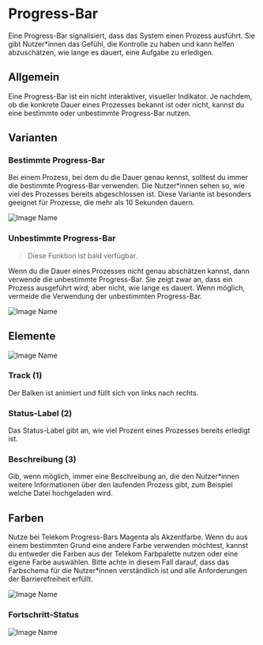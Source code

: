 # Progress-Bar

Eine Progress-Bar signalisiert, dass das System einen Prozess ausführt. Sie gibt Nutzer*innen das Gefühl, die Kontrolle zu haben und kann helfen abzuschätzen, wie lange es dauert, eine Aufgabe zu erledigen.

## Allgemein
Eine Progress-Bar ist ein nicht interaktiver, visueller Indikator. Je nachdem, ob die konkrete Dauer eines Prozesses bekannt ist oder nicht, kannst du eine bestimmte oder unbestimmte Progress-Bar nutzen. 

## Varianten

### Bestimmte Progress-Bar

Bei einem Prozess, bei dem du die Dauer genau kennst, solltest du immer die bestimmte Progress-Bar verwenden. Die Nutzer*innen sehen so, wie viel des Prozesses bereits abgeschlossen ist. Diese Variante ist besonders geeignet für Prozesse, die mehr als 10 Sekunden dauern.

![Image Name](assets/3_components/progress-bar/pb_determinate_procent-done.png)

### Unbestimmte Progress-Bar

> Diese Funktion ist bald verfügbar.

Wenn du die Dauer eines Prozesses nicht genau abschätzen kannst, dann verwende die unbestimmte Progress-Bar. Sie zeigt zwar an, dass ein Prozess ausgeführt wird, aber nicht, wie lange es dauert. Wenn möglich, vermeide die Verwendung der unbestimmten Progress-Bar.

![Image Name](assets/3_components/progress-bar/pb-indeterminate.png)

## Elemente

![Image Name](assets/3_components/progress-bar/pb_elements.png)

### Track (1)

Der Balken ist animiert und füllt sich von links nach rechts.

### Status-Label (2)

Das Status-Label gibt an, wie viel Prozent eines Prozesses bereits erledigt ist.

### Beschreibung (3)

Gib, wenn möglich, immer eine Beschreibung an, die den Nutzer*innen weitere Informationen über den laufenden Prozess gibt, zum Beispiel welche Datei hochgeladen wird.

## Farben

Nutze bei Telekom Progress-Bars Magenta als Akzentfarbe. Wenn du aus einem bestimmten Grund eine andere Farbe verwenden möchtest, kannst du entweder die Farben aus der Telekom Farbpalette nutzen oder eine eigene Farbe auswählen. Bitte achte in diesem Fall darauf, dass das Farbschema für die Nutzer*innen verständlich ist und alle Anforderungen der Barrierefreiheit erfüllt.

![Image Name](assets/3_components/progress-bar/pb-in-custom-color_de.png)

### Fortschritt-Status

![Image Name](assets/3_components/progress-bar/pb_states.png)
